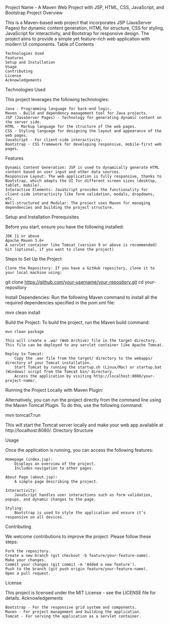 Project Name - A Maven Web Project with JSP, HTML, CSS, JavaScript, and Bootstrap
Project Overview

This is a Maven-based web project that incorporates JSP (JavaServer Pages) for dynamic content generation, HTML for structure, CSS for styling, JavaScript for interactivity, and Bootstrap for responsive design. The project aims to provide a simple yet feature-rich web application with modern UI components.
Table of Contents

    Technologies Used
    Features
    Setup and Installation
    Usage
    Contributing
    License
    Acknowledgements

Technologies Used

This project leverages the following technologies:

    Java - Programming language for back-end logic.
    Maven - Build and dependency management tool for Java projects.
    JSP (JavaServer Pages) - Technology for generating dynamic content on the server side.
    HTML - Markup language for the structure of the web pages.
    CSS - Styling language for designing the layout and appearance of the web pages.
    JavaScript - For client-side interactivity.
    Bootstrap - CSS framework for developing responsive, mobile-first web pages.

Features

    Dynamic Content Generation: JSP is used to dynamically generate HTML content based on user input and other data sources.
    Responsive Layout: The web application is fully responsive, thanks to Bootstrap, which adapts the UI for different screen sizes (desktop, tablet, mobile).
    Interactive Elements: JavaScript provides the functionality for client-side interactivity like form validation, modals, dropdowns, etc.
    Well-structured and Modular: The project uses Maven for managing dependencies and building the project structure.

Setup and Installation
Prerequisites

Before you start, ensure you have the following installed:

    JDK 11 or above
    Apache Maven 3.6+
    A servlet container like Tomcat (version 9 or above is recommended)
    Git (optional, if you want to clone the project)

Steps to Set Up the Project

    Clone the Repository: If you have a GitHub repository, clone it to your local machine using:

git clone https://github.com/your-username/your-repository.git
cd your-repository

Install Dependencies: Run the following Maven command to install all the required dependencies specified in the pom.xml file:

mvn clean install

Build the Project: To build the project, run the Maven build command:

    mvn clean package

    This will create a .war (Web Archive) file in the target directory. This file can be deployed to any servlet container like Apache Tomcat.

    Deploy to Tomcat:
        Copy the .war file from the target/ directory to the webapps/ directory of your Tomcat installation.
        Start Tomcat by running the startup.sh (Linux/Mac) or startup.bat (Windows) script from the Tomcat bin/ directory.
        Access the application by visiting http://localhost:8080/your-project-name/.

Running the Project Locally with Maven Plugin:

Alternatively, you can run the project directly from the command line using the Maven Tomcat Plugin. To do this, use the following command:

mvn tomcat7:run

This will start the Tomcat server locally and make your web app available at http://localhost:8080/.
Directory Structure


Usage

Once the application is running, you can access the following features:

    Homepage (index.jsp):
        Displays an overview of the project.
        Includes navigation to other pages.

    About Page (about.jsp):
        A simple page describing the project.

    Interactivity:
        JavaScript handles user interactions such as form validation, popups, and dynamic changes to the page.

    Styling:
        Bootstrap is used to style the application and ensure it’s responsive on all devices.

Contributing

We welcome contributions to improve the project. Please follow these steps:

    Fork the repository.
    Create a new branch (git checkout -b feature/your-feature-name).
    Make your changes.
    Commit your changes (git commit -m 'Added a new feature').
    Push to the branch (git push origin feature/your-feature-name).
    Open a pull request.

License

This project is licensed under the MIT License - see the LICENSE file for details.
Acknowledgements

    Bootstrap - For the responsive grid system and components.
    Maven - For project management and building the application.
    Tomcat - For serving the application as a servlet container.

